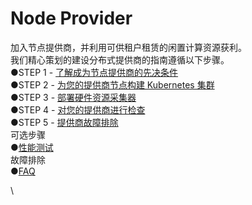 # Node Provider

加入节点提供商，并利用可供租户租赁的闲置计算资源获利。\
我们精心策划的建设分布式提供商的指南遵循以下步骤。\
●STEP 1 - [了解成为节点提供商的先决条件](https://www.yuque.com/sunny-w2vvd/wbu6m6/ecwaxm44xapgns0b)\
●STEP 2 - [为您的提供商节点构建 Kubernetes 集群](https://www.yuque.com/sunny-w2vvd/wbu6m6/wf84cx90gg0dbfi0)\
●STEP 3 - [部署硬件资源采集器](https://www.yuque.com/sunny-w2vvd/wbu6m6/wzqpsxgwlpoo4gr8)\
●STEP 4 - [对您的提供商进行检查](https://www.yuque.com/sunny-w2vvd/wbu6m6/ewcmigs7m6uvfkqn)\
●STEP 5 - [提供商故障排除](https://www.yuque.com/sunny-w2vvd/wbu6m6/tgr6hmvmc5051dyb)\
可选步骤\
●[性能测试](https://www.yuque.com/sunny-w2vvd/wbu6m6/gyzibe4ry64685of)\
故障排除\
●[FAQ](https://www.yuque.com/sunny-w2vvd/wbu6m6/sz7vofcat6n78oov)



\
